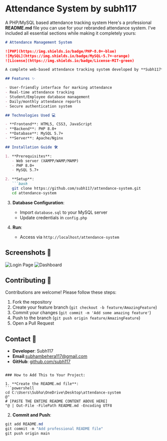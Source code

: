 ﻿# Attendance System by subh117
A PHP/MySQL based attendance tracking system
Here's a professional **README.md** file you can use for your rebranded attendance system. I've included all essential sections while making it completely yours:

```markdown
# Attendance Management System

![PHP](https://img.shields.io/badge/PHP-8.0+-blue)
![MySQL](https://img.shields.io/badge/MySQL-5.7+-orange)
![License](https://img.shields.io/badge/License-MIT-green)

A complete web-based attendance tracking system developed by **Subh117** for managing student/employee attendance records.

## Features ✨

- User-friendly interface for marking attendance
- Real-time attendance tracking
- Student/Employee database management
- Daily/monthly attendance reports
- Secure authentication system

## Technologies Used 💻

- **Frontend**: HTML5, CSS3, JavaScript
- **Backend**: PHP 8.0+
- **Database**: MySQL 5.7+
- **Server**: Apache/Nginx

## Installation Guide 🛠️

1. **Prerequisites**:
   - Web server (XAMPP/WAMP/MAMP)
   - PHP 8.0+
   - MySQL 5.7+

2. **Setup**:
   ```bash
   git clone https://github.com/subh117/attendance-system.git
   cd attendance-system
   ```

3. **Database Configuration**:
   - Import `database.sql` to your MySQL server
   - Update credentials in `config.php`

4. **Run**:
   - Access via `http://localhost/attendance-system`

## Screenshots 📸

![Login Page](screenshots/login.png)
![Dashboard](screenshots/dashboard.png)

## Contributing 🤝

Contributions are welcome! Please follow these steps:
1. Fork the repository
2. Create your feature branch (`git checkout -b feature/AmazingFeature`)
3. Commit your changes (`git commit -m 'Add some amazing feature'`)
4. Push to the branch (`git push origin feature/AmazingFeature`)
5. Open a Pull Request



## Contact 📧

- **Developer**: Subh117
- **Email**:subhambehera117@gmail.com
- **GitHub**: [github.com/subh117](https://github.com/subh117)

```

### How to Add This to Your Project:

1. **Create the README.md file**:
```powershell
cd C:\Users\Subha\OneDrive\Desktop\attendance-system
@"
# [PASTE THE ENTIRE README CONTENT ABOVE HERE]
"@ | Out-File -FilePath README.md -Encoding UTF8
```

2. **Commit and Push**:
```powershell
git add README.md
git commit -m "Add professional README file"
git push origin main
```


